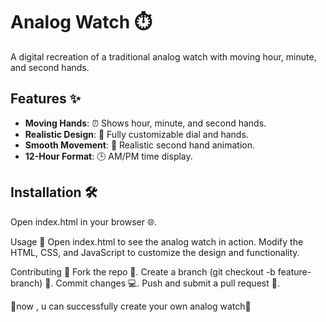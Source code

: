 # Analog Watch ⏱️

A digital recreation of a traditional analog watch with moving hour, minute, and second hands.

## Features ✨

- **Moving Hands**: ⏰ Shows hour, minute, and second hands.
- **Realistic Design**: 🎨 Fully customizable dial and hands.
- **Smooth Movement**: 🌟 Realistic second hand animation.
- **12-Hour Format**: 🕒 AM/PM time display.

## Installation 🛠️

Open index.html in your browser 🌐.

Usage 📅
Open index.html to see the analog watch in action. Modify the HTML, CSS, and JavaScript to customize the design and functionality.

Contributing 🤝
Fork the repo 🍴.
Create a branch (git checkout -b feature-branch) 🌱.
Commit changes 💻.
Push and submit a pull request 🔄.


🤝now ,  u can successfully create your own analog watch🤝








